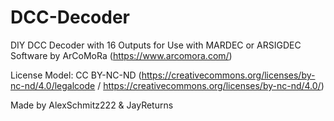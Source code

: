 # DCC-Decoder
DIY DCC Decoder with 16 Outputs for Use with MARDEC or ARSIGDEC Software by ArCoMoRa (https://www.arcomora.com/)

License Model: CC BY-NC-ND (https://creativecommons.org/licenses/by-nc-nd/4.0/legalcode / https://creativecommons.org/licenses/by-nc-nd/4.0/) 


Made by AlexSchmitz222 & JayReturns
